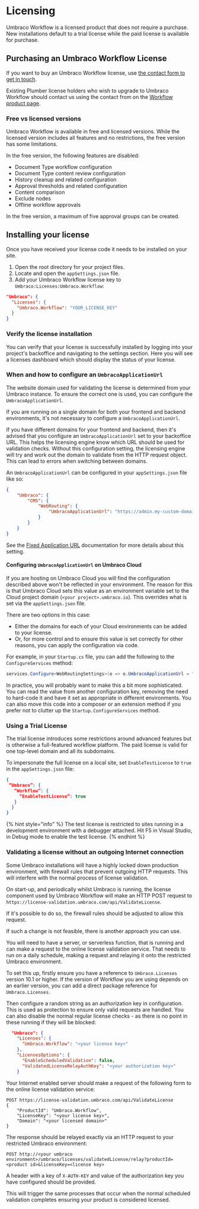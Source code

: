 # Licensing

Umbraco Workflow is a licensed product that does not require a purchase. New installations default to a trial license while the paid license is available for purchase.

## Purchasing an Umbraco Workflow License

If you want to buy an Umbraco Workflow license, use [the contact form to get in touch](https://umbraco.com/products/add-ons/workflow#order). 

Existing Plumber license holders who wish to upgrade to Umbraco Workflow should contact us using the contact from on the [Workflow product page](https://umbraco.com/products/add-ons/workflow/).

### Free vs licensed versions

Umbraco Workflow is available in free and licensed versions. While the licensed version includes all features and no restrictions, the free version has some limitations.

In the free version, the following features are disabled:

- Document Type workflow configuration
- Document Type content review configuration
- History cleanup and related configuration
- Approval thresholds and related configuration
- Content comparison
- Exclude nodes
- Offline workflow approvals

In the free version, a maximum of five approval groups can be created.

## Installing your license

Once you have received your license code it needs to be installed on your site.

1. Open the root directory for your project files.
2. Locate and open the `appSettings.json` file.
3. Add your Umbraco Workflow license key to `Umbraco:Licenses:Umbraco.Workflow`:

```json
"Umbraco": {
  "Licenses": {
    "Umbraco.Workflow": "YOUR_LICENSE_KEY"
  }
}
```

### Verify the license installation

You can verify that your license is successfully installed by logging into your project's backoffice and navigating to the settings section. Here you will see a licenses dashboard which should display the status of your license.

### When and how to configure an `UmbracoApplicationUrl`

The website domain used for validating the license is determined from your Umbraco instance. To ensure the correct one is used, you can configure the `UmbracoApplicationUrl`.

If you are running on a single domain for both your frontend and backend environments, it's not necessary to configure a `UmbracoApplicationUrl`.

If you have different domains for your frontend and backend, then it's advised that you configure an `UmbracoApplicationUrl` set to your backoffice URL. This helps the licensing engine know which URL should be used for validation checks. Without this configuration setting, the licensing engine will try and work out the domain to validate from the HTTP request object. This can lead to errors when switching between domains.

An `UmbracoApplicationUrl` can be configured in your `appSettings.json` file like so:

```json
{
    "Umbraco": {
        "CMS": {
            "WebRouting": {
                "UmbracoApplicationUrl": "https://admin.my-custom-domain.com/"
            }
        }
    }
}
```

See the [Fixed Application URL](https://docs.umbraco.com/umbraco-cms/extending/health-check/guides/fixedapplicationurl) documentation for more details about this setting.

#### Configuring `UmbracoApplicationUrl` on Umbraco Cloud

If you are hosting on Umbraco Cloud you will find the configuration described above won't be reflected in your environment. The reason for this is that Umbraco Cloud sets this value as an environment variable set to the Cloud project domain (`<your project>.umbraco.io`). This overrides what is set via the `appSettings.json` file.

There are two options in this case:
- Either the domains for each of your Cloud environments can be added to your license.
- Or, for more control and to ensure this value is set correctly for other reasons, you can apply the configuration via code.

For example, in your `Startup.cs` file, you can add the following to the `ConfigureServices` method:

```csharp
services.Configure<WebRoutingSettings>(o => o.UmbracoApplicationUrl = "<your application URL>");
```

In practice, you will probably want to make this a bit more sophisticated. You can read the value from another configuration key, removing the need to hard-code it and have it set as appropriate in different environments. You can also move this code into a composer or an extension method if you prefer not to clutter up the `Startup.ConfigureServices` method.

### Using a Trial License

The trial license introduces some restrictions around advanced features but is otherwise a full-featured workflow platform. The paid license is valid for one top-level domain and all its subdomains.

To impersonate the full license on a local site, set `EnableTestLicense` to `true` in the `appSettings.json` file:

```json
{
 “Umbraco”: {
   “Workflow”: {
     “EnableTestLicense”: true
   }
  }
}
```

{% hint style="info" %}
The test license is restricted to sites running in a development environment with a debugger attached. Hit F5 in Visual Studio, in Debug mode to enable the test license.
{% endhint %}

### Validating a license without an outgoing Internet connection

Some Umbraco installations will have a highly locked down production environment, with firewall rules that prevent outgoing HTTP requests. This will interfere with the normal process of license validation.

On start-up, and periodically whilst Umbraco is running, the license component used by Umbraco Workflow will make an HTTP POST request to `https://license-validation.umbraco.com/api/ValidateLicense`.

If it's possible to do so, the firewall rules should be adjusted to allow this request.

If such a change is not feasible, there is another approach you can use.

You will need to have a server, or serverless function, that is running and can make a request to the online license validation service. That needs to run on a daily schedule, making a request and relaying it onto the restricted Umbraco environment.

To set this up, firstly ensure you have a reference to `Umbraco.Licenses` version 10.1 or higher. If the version of Workflow you are using depends on an earlier version, you can add a direct package reference for `Umbraco.Licenses`.

Then configure a random string as an authorization key in configuration. This is used as protection to ensure only valid requests are handled. You can also disable the normal regular license checks - as there is no point in these running if they will be blocked:

```json
  "Umbraco": {
    "Licenses": {
      "Umbraco.Workflow": "<your license key>"
    },
    "LicensesOptions": {
      "EnableScheduledValidation": false,
      "ValidatedLicenseRelayAuthKey": "<your authorization key>"
    }
```

Your Internet enabled server should make a request of the following form to the online license validation service:

```
POST https://license-validation.umbraco.com/api/ValidateLicense
{
    "ProductId": "Umbraco.Workflow",
    "LicenseKey": "<your license key>",
    "Domain": "<your licensed domain>"
}
```

The response should be relayed exactly via an HTTP request to your restricted Umbraco environment:

```
POST http://<your umbraco environment>/umbraco/licenses/validatedLicense/relay?productId=<product id>&licenseKey=<license key>
```

A header with a key of `X-AUTH-KEY` and value of the authorization key you have configured should be provided.

This will trigger the same processes that occur when the normal scheduled validation completes ensuring your product is considered licensed.

